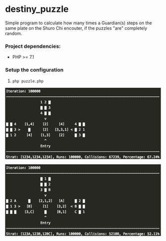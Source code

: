 # destiny_puzzle
Simple program to calculate how many times a Guardian(s) steps on the same plate on the Shuro Chi encouter, if the puzzles "are" completely random.

### Project dependencies:

* PHP >= 7.1

### Setup the configuration

1. `php puzzle.php`

![Output](https://github.com/seg7/destiny_puzzle/blob/master/output.png?raw=true)

![Output](https://github.com/seg7/destiny_puzzle/blob/master/output2.png?raw=true)